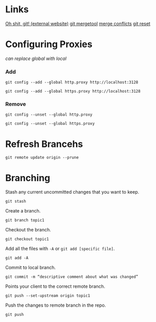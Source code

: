 # Links

[Oh shit, git! (external website)](http://ohshitgit.com/)
[git mergetool](https://gist.github.com/karenyyng/f19ff75c60f18b4b8149)
[merge conflicts](https://www.git-tower.com/learn/git/ebook/en/command-line/advanced-topics/merge-conflicts)
[git reset](https://git-scm.com/blog)

# Configuring Proxies

*can replace global with local*

### Add

  `git config --add --global http.proxy http://localhost:3128`

  `git config --add --global https.proxy http://localhost:3128`

### Remove

  `git config --unset --global http.proxy`

  `git config --unset --global https.proxy`
  
# Refresh Brancehs

  `git remote update origin --prune`

# Branching

Stash any current uncommitted changes that you want to keep.

  `git stash`

Create a branch.

  `git branch topic1`

Checkout the branch.

  `git checkout topic1`

Add all the files with `-A` or `git add [specific file]`.

  `git add -A`

Commit to local branch.

  `git commit -m “descriptive comment about what was changed”`

Points your client to the correct remote branch.

  `git push --set-upstream origin topic1`

Push the changes to remote branch in the repo.

  `git push`
